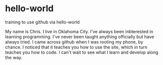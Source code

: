 # hello-world
training to use github via hello-world

My name is Chris. I live in Oklahoma City. I've always been inbterested in learning programming. I've never been taught anything officially but have always tried. I came across github when I was rooting my phone, by chance. I noticed that it teaches you how to use the site, which in turn teaches you how to code. I can't wait to see what I learn and develop along the way. 
